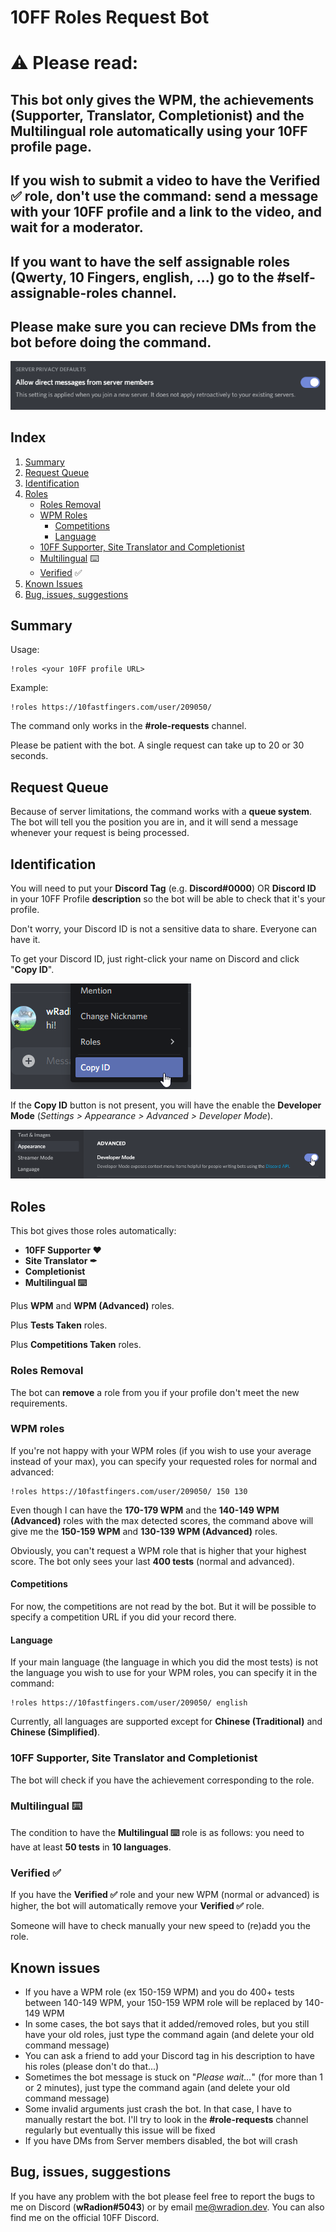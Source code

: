 # 10FF Roles Request Bot

# ⚠ Please read:

## This bot only gives the WPM, the achievements (Supporter, Translator, Completionist) and the Multilingual role automatically using your 10FF profile page.

## If you wish to submit a video to have the Verified ✅ role, don't use the command: send a message with your 10FF profile and a link to the video, and wait for a moderator.

## If you want to have the self assignable roles (Qwerty, 10 Fingers, english, ...) go to the #self-assignable-roles channel.

## Please make sure you can recieve DMs from the bot before doing the command.

![AllowDMs](./README/allow_dms.png)

## Index
1. [Summary](#summary)
2. [Request Queue](#request-queue)
3. [Identification](#identification)
4. [Roles](#roles)
    - [Roles Removal](#roles-removal)
    - [WPM Roles](#wpm-roles)
      - [Competitions](#competitions)
      - [Language](#language)
    - [10FF Supporter, Site Translator and Completionist](#10ff-supporter-site-translator-and-completionist)
    - [Multilingual](#multilingual-keyboard) :keyboard:
    - [Verified](#verified-) ✅
5. [Known Issues](#known-issues)
6. [Bug, issues, suggestions](#bug-issues-suggestions)

## Summary

Usage:
```
!roles <your 10FF profile URL>
```

Example:
```
!roles https://10fastfingers.com/user/209050/
```

The command only works in the **#role-requests** channel.

Please be patient with the bot. A single request can take up to 20 or 30 seconds.

## Request Queue

Because of server limitations, the command works with a **queue system**. The bot will tell you the position you are in, and it will send a message whenever your request is being processed.

## Identification

You will need to put your **Discord Tag** (e.g. **Discord#0000**) OR **Discord ID** in your 10FF Profile **description** so the bot will be able to check that it's your profile.

Don't worry, your Discord ID is not a sensitive data to share. Everyone can have it.

To get your Discord ID, just right-click your name on Discord and click "**Copy ID**".

![CopyID](./README/copy_id.png)

If the **Copy ID** button is not present, you will have the enable the **Developer Mode** (_Settings > Appearance > Advanced > Developer Mode_).

![DeveloperMode](./README/developer_mode.png)

## Roles

This bot gives those roles automatically:
- **10FF Supporter ❤**
- **Site Translator ✒**
- **Completionist**
- **Multilingual :keyboard:**

Plus **WPM** and **WPM (Advanced)** roles.

Plus **Tests Taken** roles.

Plus **Competitions Taken** roles.

### Roles Removal

The bot can **remove** a role from you if your profile don't meet the new requirements.

### WPM roles

If you're not happy with your WPM roles (if you wish to use your average instead of your max), you can specify your requested roles for normal and advanced:
```
!roles https://10fastfingers.com/user/209050/ 150 130
```
Even though I can have the **170-179 WPM** and the **140-149 WPM (Advanced)** roles with the max detected scores, the command above will give me the **150-159 WPM** and **130-139 WPM (Advanced)** roles.

Obviously, you can't request a WPM role that is higher that your highest score. The bot only sees your last **400 tests** (normal and advanced).

#### Competitions

For now, the competitions are not read by the bot. But it will be possible to specify a competition URL if you did your record there.

#### Language

If your main language (the language in which you did the most tests) is not the language you wish to use for your WPM roles, you can specify it in the command:
```
!roles https://10fastfingers.com/user/209050/ english
```

Currently, all languages are supported except for **Chinese (Traditional)** and **Chinese (Simplified)**.

### 10FF Supporter, Site Translator and Completionist

The bot will check if you have the achievement corresponding to the role.

### Multilingual :keyboard:

The condition to have the **Multilingual :keyboard:** role is as follows: you need to have at least **50 tests** in **10 languages**.

### Verified ✅

If you have the **Verified ✅** role and your new WPM (normal or advanced) is higher, the bot will automatically remove your **Verified ✅** role.

Someone will have to check manually your new speed to (re)add you the role.

## Known issues

- If you have a WPM role (ex 150-159 WPM) and you do 400+ tests between 140-149 WPM, your 150-159 WPM role will be replaced by 140-149 WPM
- In some cases, the bot says that it added/removed roles, but you still have your old roles, just type the command again (and delete your old command message)
- You can ask a friend to add your Discord tag in his description to have his roles (please don't do that...)
- Sometimes the bot message is stuck on "_Please wait..._" (for more than 1 or 2 minutes), just type the command again (and delete your old command message)
- Some invalid arguments just crash the bot. In that case, I have to manually restart the bot. I'll try to look in the **#role-requests** channel regularly but eventually this issue will be fixed
- If you have DMs from Server members disabled, the bot will crash

## Bug, issues, suggestions

If you have any problem with the bot please feel free to report the bugs to me on Discord (**wRadion#5043**) or by email [me@wradion.dev](mailto:me@wradion.dev). You can also find me on the official 10FF Discord.
